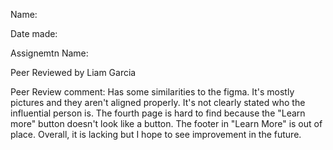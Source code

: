 Name:

Date made:

Assignemtn Name:

Peer Reviewed by Liam Garcia

Peer Review comment: Has some similarities to the figma. It's mostly pictures and they aren't aligned properly. It's not clearly stated who the influential person is. The fourth page is hard to find because the "Learn more" button doesn't look like a button. The footer in "Learn More" is out of place. Overall, it is lacking but I hope to see improvement in the future.